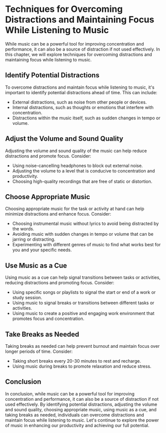 Techniques for Overcoming Distractions and Maintaining Focus While Listening to Music
===============================================================================================================================================

While music can be a powerful tool for improving concentration and performance, it can also be a source of distraction if not used effectively. In this chapter, we will explore techniques for overcoming distractions and maintaining focus while listening to music.

Identify Potential Distractions
-------------------------------

To overcome distractions and maintain focus while listening to music, it's important to identify potential distractions ahead of time. This can include:

* External distractions, such as noise from other people or devices.
* Internal distractions, such as thoughts or emotions that interfere with concentration.
* Distractions within the music itself, such as sudden changes in tempo or volume.

Adjust the Volume and Sound Quality
-----------------------------------

Adjusting the volume and sound quality of the music can help reduce distractions and promote focus. Consider:

* Using noise-cancelling headphones to block out external noise.
* Adjusting the volume to a level that is conducive to concentration and productivity.
* Choosing high-quality recordings that are free of static or distortion.

Choose Appropriate Music
------------------------

Choosing appropriate music for the task or activity at hand can help minimize distractions and enhance focus. Consider:

* Choosing instrumental music without lyrics to avoid being distracted by the words.
* Avoiding music with sudden changes in tempo or volume that can be jarring or distracting.
* Experimenting with different genres of music to find what works best for you and your specific needs.

Use Music as a Cue
------------------

Using music as a cue can help signal transitions between tasks or activities, reducing distractions and promoting focus. Consider:

* Using specific songs or playlists to signal the start or end of a work or study session.
* Using music to signal breaks or transitions between different tasks or activities.
* Using music to create a positive and engaging work environment that promotes focus and concentration.

Take Breaks as Needed
---------------------

Taking breaks as needed can help prevent burnout and maintain focus over longer periods of time. Consider:

* Taking short breaks every 20-30 minutes to rest and recharge.
* Using music during breaks to promote relaxation and reduce stress.

Conclusion
----------

In conclusion, while music can be a powerful tool for improving concentration and performance, it can also be a source of distraction if not used effectively. By identifying potential distractions, adjusting the volume and sound quality, choosing appropriate music, using music as a cue, and taking breaks as needed, individuals can overcome distractions and maintain focus while listening to music. Let's continue to explore the power of music in enhancing our productivity and achieving our full potential.


